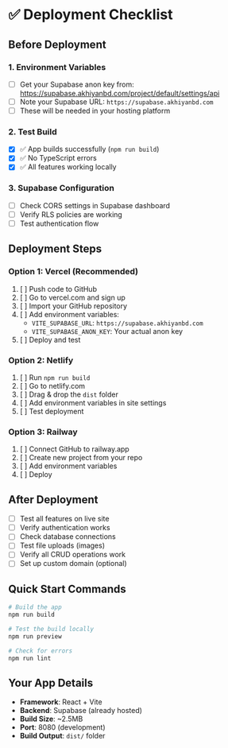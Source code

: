 # ✅ Deployment Checklist

## Before Deployment

### 1. Environment Variables
- [ ] Get your Supabase anon key from: https://supabase.akhiyanbd.com/project/default/settings/api
- [ ] Note your Supabase URL: `https://supabase.akhiyanbd.com`
- [ ] These will be needed in your hosting platform

### 2. Test Build
- [x] ✅ App builds successfully (`npm run build`)
- [x] ✅ No TypeScript errors
- [x] ✅ All features working locally

### 3. Supabase Configuration
- [ ] Check CORS settings in Supabase dashboard
- [ ] Verify RLS policies are working
- [ ] Test authentication flow

## Deployment Steps

### Option 1: Vercel (Recommended)
1. [ ] Push code to GitHub
2. [ ] Go to vercel.com and sign up
3. [ ] Import your GitHub repository
4. [ ] Add environment variables:
   - `VITE_SUPABASE_URL`: `https://supabase.akhiyanbd.com`
   - `VITE_SUPABASE_ANON_KEY`: Your actual anon key
5. [ ] Deploy and test

### Option 2: Netlify
1. [ ] Run `npm run build`
2. [ ] Go to netlify.com
3. [ ] Drag & drop the `dist` folder
4. [ ] Add environment variables in site settings
5. [ ] Test deployment

### Option 3: Railway
1. [ ] Connect GitHub to railway.app
2. [ ] Create new project from your repo
3. [ ] Add environment variables
4. [ ] Deploy

## After Deployment
- [ ] Test all features on live site
- [ ] Verify authentication works
- [ ] Check database connections
- [ ] Test file uploads (images)
- [ ] Verify all CRUD operations work
- [ ] Set up custom domain (optional)

## Quick Start Commands
```bash
# Build the app
npm run build

# Test the build locally
npm run preview

# Check for errors
npm run lint
```

## Your App Details
- **Framework**: React + Vite
- **Backend**: Supabase (already hosted)
- **Build Size**: ~2.5MB
- **Port**: 8080 (development)
- **Build Output**: `dist/` folder
